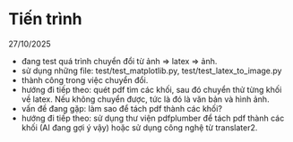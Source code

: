 # Tiến trình
27/10/2025
- đang test quá trình chuyển đổi từ ảnh => latex => ảnh.
- sử dụng những file: test/test_matplotlib.py, test/test_latex_to_image.py
- thành công trong việc chuyển đổi.
- hướng đi tiếp theo: quét pdf tìm các khối, sau đó chuyển thử từng khối về latex. Nếu không chuyển được, tức là đó là văn bản và hình ảnh.
- vấn đề đang gặp: làm sao để tách pdf thành các khối?
- hướng đi tiếp theo: sử dụng thư viện pdfplumber để tách pdf thành các khối (AI đang gợi ý vậy) hoặc sử dụng công nghệ từ translater2.

